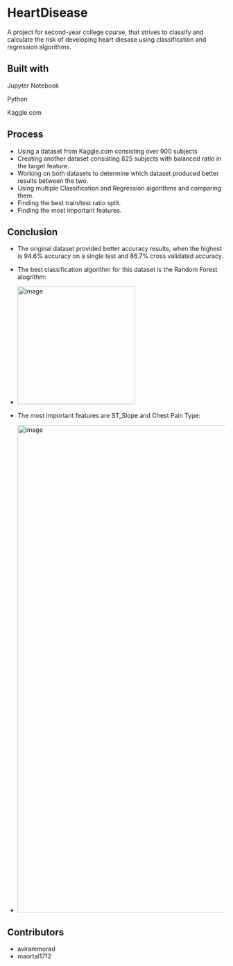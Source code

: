 # HeartDisease
A project for second-year college course, that strives to classify and calculate the risk of developing heart diesase using classification and regression algorithms.

## Built with
Jupyter Notebook

Python

Kaggle.com

## Process
- Using a dataset from Kaggle.com consisting over 900 subjects
- Creating another dataset consisting 825 subjects with balanced ratio in the target feature.
- Working on both datasets to determine which dataset produced better results between the two.
- Using multiple Classification and Regression algorithms and comparing them.
- Finding the best train/test ratio split.
- Finding the most important features.

## Conclusion
- The original dataset provided better accuracy results, when the highest is 94.6% accuracy on a single test and 86.7% cross validated accuracy.
- The best classification algorithm for this dataset is the Random Forest alogrithm:
- 
  <img width="271" alt="image" src="https://github.com/user-attachments/assets/726fb5dc-3408-41f5-b519-962d7d687308">

- The most important features are ST_Slope and Chest Pain Type:
- 
  <img width="1121" alt="image" src="https://github.com/user-attachments/assets/1490be04-a657-4972-95cd-09d03636c630">


## Contributors
- avirammorad
- maortal1712
